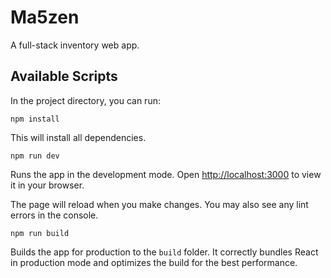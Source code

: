 # Ma5zen  
A full-stack inventory web app.  

## Available Scripts

In the project directory, you can run:

```
npm install
```
This will install all dependencies.

```
npm run dev
```

Runs the app in the development mode. Open [http://localhost:3000](http://localhost:3000) to view it in your browser.

The page will reload when you make changes. You may also see any lint errors in the console.   

```
npm run build
```

Builds the app for production to the `build` folder. It correctly bundles React in production mode and optimizes the build for the best performance.
